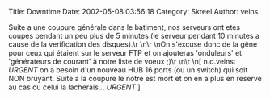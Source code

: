 Title: Downtime
Date: 2002-05-08 03:56:18
Category: Skreel
Author: veins

Suite a une coupure générale dans le batiment, nos serveurs ont etes coupes pendant un peu plus de 5 minutes (le serveur pendant 10 minutes a cause de la verification des disques).\r
\n\r
\nOn s'excuse donc de la gêne pour ceux qui étaient sur le serveur FTP et on ajouteras 'onduleurs' et 'générateurs de courant' à notre liste de voeux  ;)\r
\n\r
\n[ n.d.veins: *URGENT* on a besoin d'un nouveau HUB 16 ports (ou un switch) qui soit NON bruyant. Suite a la coupure le notre est mort et on en a plus en reserve au cas ou celui la lacherais... *URGENT* ]